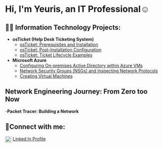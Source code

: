 <h1>Hi, I'm Yeuris, an IT Professional☺</h1>

<h2>👨‍💻 Information Technology Projects:</h2>

- <b>osTicket (Help Desk Ticketing System)</b>
  - [osTicket: Prerequisites and Installation](https://github.com/Siruey/osticket-prereqs)
  - [osTicket: Post-Installation Configuration](https://github.com/Siruey/post-install-config)
  - [osTicket: Ticket Lifecycle Examples](https://github.com/Siruey/ticket-lifecycle)
- <b>Microsoft Azure</b>
  - [Configuring On-premises Active Directory within Azure VMs](https://github.com/Siruey/configure-ad)
  - [Network Security Groups (NSGs) and Inspecting Network Protocols](https://github.com/Siruey/azure-network-protocols)
  - [Creating Virtual Machines](https://github.com/Siruey/virtual-machines)
<h2>Network Engineering Journey: From Zero too Now</h2>

-<b>Packet Tracer: Building a Network</b>

<h2>🤳Connect with me:</h2>

[<img align="left" alt="Yeuris | LinkedIn" width="22px" src="https://cdn.jsdelivr.net/npm/simple-icons@v3/icons/linkedin.svg" />][linkedin] <a href="https://www.linkedin.com/in/yeuris/">Linked In Profile<a/>

[linkedin]:(https://www.linkedin.com/in/yeuris/)https://www.linkedin.com/in/yeuris/
